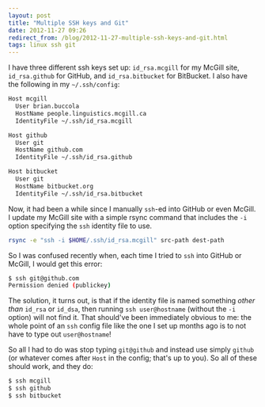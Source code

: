 ```yaml
---
layout: post
title: "Multiple SSH keys and Git"
date: 2012-11-27 09:26
redirect_from: /blog/2012-11-27-multiple-ssh-keys-and-git.html
tags: linux ssh git
---
```


I have three different ssh keys set up: `id_rsa.mcgill` for my McGill site,
`id_rsa.github` for GitHub, and `id_rsa.bitbucket` for BitBucket. I also have
the following in my `~/.ssh/config`:

```bash
Host mcgill
  User brian.buccola
  HostName people.linguistics.mcgill.ca
  IdentityFile ~/.ssh/id_rsa.mcgill

Host github
  User git
  HostName github.com
  IdentityFile ~/.ssh/id_rsa.github

Host bitbucket
  User git
  HostName bitbucket.org
  IdentityFile ~/.ssh/id_rsa.bitbucket
```

Now, it had been a while since I manually `ssh`-ed into GitHub or even McGill.
I update my McGill site with a simple rsync command that includes the `-i`
option specifying the `ssh` identity file to use.

```bash
rsync -e "ssh -i $HOME/.ssh/id_rsa.mcgill" src-path dest-path
```

So I was confused recently when, each time I tried to `ssh` into GitHub or
McGill, I would get this error:

```bash
$ ssh git@github.com
Permission denied (publickey)
```

The solution, it turns out, is that if the identity file is named something
*other than* `id_rsa` or `id_dsa`, then running `ssh user@hostname` (without
the `-i` option) will not find it. That should've been immediately obvious to
me: the whole point of an `ssh` config file like the one I set up months ago is
to not have to type out `user@hostname`!

So all I had to do was stop typing `git@github` and instead use simply `github`
(or whatever comes after `Host` in the config; that's up to you). So all of
these should work, and they do:

```bash
$ ssh mcgill
$ ssh github
$ ssh bitbucket
```
